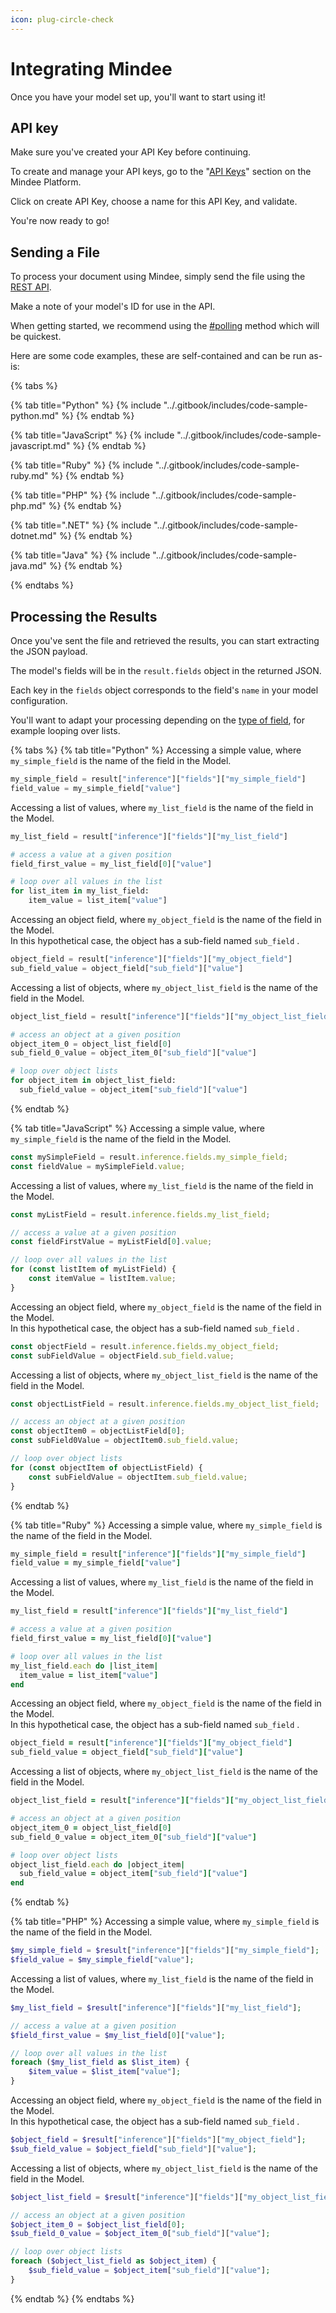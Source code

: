 ```yaml
---
icon: plug-circle-check
---
```


# Integrating Mindee

Once you have your model set up, you'll want to start using it!

## API key

Make sure you've created your API Key before continuing.

To create and manage your API keys, go to the "[API Keys](https://app.mindee.com/api-keys)" section on the Mindee Platform.

Click on create API Key, choose a name for this API Key, and validate.

You're now ready to go!

## Sending a File

To process your document using Mindee, simply send the file using the [REST API](../integrations/api-overview.md).

Make a note of your model's ID for use in the API.

When getting started, we recommend using the [#polling](../integrations/api-overview.md#polling "mention") method which will be quickest.

Here are some code examples, these are self-contained and can be run as-is:

{% tabs %}

{% tab title="Python" %}
{% include "../.gitbook/includes/code-sample-python.md" %}
{% endtab %}

{% tab title="JavaScript" %}
{% include "../.gitbook/includes/code-sample-javascript.md" %}
{% endtab %}

{% tab title="Ruby" %}
{% include "../.gitbook/includes/code-sample-ruby.md" %}
{% endtab %}

{% tab title="PHP" %}
{% include "../.gitbook/includes/code-sample-php.md" %}
{% endtab %}

{% tab title=".NET" %}
{% include "../.gitbook/includes/code-sample-dotnet.md" %}
{% endtab %}

{% tab title="Java" %}
{% include "../.gitbook/includes/code-sample-java.md" %}
{% endtab %}

{% endtabs %}

## Processing the Results

Once you've sent the file and retrieved the results, you can start extracting the JSON payload.

The model's fields will be in the `result.fields` object in the returned JSON.

Each key in the `fields` object corresponds to the field's `name` in your model configuration.

You'll want to adapt your processing depending on the [type of field](../features/models/data-schema.md#field-types), for example looping over lists.

{% tabs %}
{% tab title="Python" %}
Accessing a simple value, where `my_simple_field` is the name of the field in the Model.

```python
my_simple_field = result["inference"]["fields"]["my_simple_field"]
field_value = my_simple_field["value"]
```

Accessing a list of values, where `my_list_field` is the name of the field in the Model.

```python
my_list_field = result["inference"]["fields"]["my_list_field"]

# access a value at a given position
field_first_value = my_list_field[0]["value"]

# loop over all values in the list
for list_item in my_list_field:
    item_value = list_item["value"]
```

Accessing an object field, where `my_object_field` is the name of the field in the Model.\
In this hypothetical case, the object has a sub-field named `sub_field` .

```python
object_field = result["inference"]["fields"]["my_object_field"]
sub_field_value = object_field["sub_field"]["value"]
```

Accessing a list of objects, where `my_object_list_field` is the name of the field in the Model.

```python
object_list_field = result["inference"]["fields"]["my_object_list_field"]

# access an object at a given position
object_item_0 = object_list_field[0]
sub_field_0_value = object_item_0["sub_field"]["value"]

# loop over object lists
for object_item in object_list_field:
  sub_field_value = object_item["sub_field"]["value"]
```
{% endtab %}

{% tab title="JavaScript" %}
Accessing a simple value, where `my_simple_field` is the name of the field in the Model.

```javascript
const mySimpleField = result.inference.fields.my_simple_field;
const fieldValue = mySimpleField.value;
```

Accessing a list of values, where `my_list_field` is the name of the field in the Model.

```javascript
const myListField = result.inference.fields.my_list_field;

// access a value at a given position
const fieldFirstValue = myListField[0].value;

// loop over all values in the list
for (const listItem of myListField) {
    const itemValue = listItem.value;
}
```

Accessing an object field, where `my_object_field` is the name of the field in the Model.\
In this hypothetical case, the object has a sub-field named `sub_field` .

```javascript
const objectField = result.inference.fields.my_object_field;
const subFieldValue = objectField.sub_field.value;
```

Accessing a list of objects, where `my_object_list_field` is the name of the field in the Model.

```javascript
const objectListField = result.inference.fields.my_object_list_field;

// access an object at a given position
const objectItem0 = objectListField[0];
const subField0Value = objectItem0.sub_field.value;

// loop over object lists
for (const objectItem of objectListField) {
    const subFieldValue = objectItem.sub_field.value;
}
```
{% endtab %}

{% tab title="Ruby" %}
Accessing a simple value, where `my_simple_field` is the name of the field in the Model.

```ruby
my_simple_field = result["inference"]["fields"]["my_simple_field"]
field_value = my_simple_field["value"]
```

Accessing a list of values, where `my_list_field` is the name of the field in the Model.

```ruby
my_list_field = result["inference"]["fields"]["my_list_field"]

# access a value at a given position
field_first_value = my_list_field[0]["value"]

# loop over all values in the list
my_list_field.each do |list_item|
  item_value = list_item["value"]
end
```

Accessing an object field, where `my_object_field` is the name of the field in the Model.\
In this hypothetical case, the object has a sub-field named `sub_field` .

```ruby
object_field = result["inference"]["fields"]["my_object_field"]
sub_field_value = object_field["sub_field"]["value"]
```

Accessing a list of objects, where `my_object_list_field` is the name of the field in the Model.

```ruby
object_list_field = result["inference"]["fields"]["my_object_list_field"]

# access an object at a given position
object_item_0 = object_list_field[0]
sub_field_0_value = object_item_0["sub_field"]["value"]

# loop over object lists
object_list_field.each do |object_item|
  sub_field_value = object_item["sub_field"]["value"]
end
```
{% endtab %}

{% tab title="PHP" %}
Accessing a simple value, where `my_simple_field` is the name of the field in the Model.

```php
$my_simple_field = $result["inference"]["fields"]["my_simple_field"];
$field_value = $my_simple_field["value"];
```

Accessing a list of values, where `my_list_field` is the name of the field in the Model.

```php
$my_list_field = $result["inference"]["fields"]["my_list_field"];

// access a value at a given position
$field_first_value = $my_list_field[0]["value"];

// loop over all values in the list
foreach ($my_list_field as $list_item) {
    $item_value = $list_item["value"];
}
```

Accessing an object field, where `my_object_field` is the name of the field in the Model.\
In this hypothetical case, the object has a sub-field named `sub_field` .

```php
$object_field = $result["inference"]["fields"]["my_object_field"];
$sub_field_value = $object_field["sub_field"]["value"];
```

Accessing a list of objects, where `my_object_list_field` is the name of the field in the Model.

```php
$object_list_field = $result["inference"]["fields"]["my_object_list_field"];

// access an object at a given position
$object_item_0 = $object_list_field[0];
$sub_field_0_value = $object_item_0["sub_field"]["value"];

// loop over object lists
foreach ($object_list_field as $object_item) {
    $sub_field_value = $object_item["sub_field"]["value"];
}
```
{% endtab %}
{% endtabs %}
